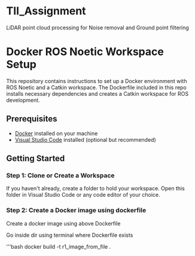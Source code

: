 # TII_Assignment
LiDAR point cloud processing for Noise removal and Ground point filtering

# Docker ROS Noetic Workspace Setup

This repository contains instructions to set up a Docker environment with ROS Noetic and a Catkin workspace. The Dockerfile included in this repo installs necessary dependencies and creates a Catkin workspace for ROS development.

## Prerequisites

- [Docker](https://docs.docker.com/get-docker/) installed on your machine
- [Visual Studio Code](https://code.visualstudio.com/) installed (optional but recommended)

## Getting Started

### Step 1: Clone or Create a Workspace

If you haven't already, create a folder to hold your workspace. Open this folder in Visual Studio Code or any code editor of your choice.

### Step 2: Create a Docker image using dockerfile

Create a docker image using above Dockerfile

Go inside dir using terminal where Dockerfile exists

'''bash 
docker  build -t r1_image_from_file .


